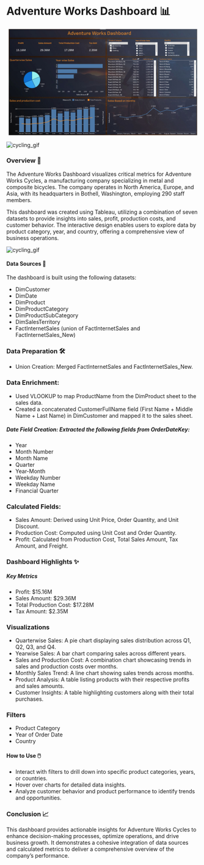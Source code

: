 # Adventure Works Dashboard 📊

![dasboard perview](https://github.com/Mujahid-max/Tableau_adventure_works/blob/main/Screenshot%202025-01-22%20173920.png?raw=true)

![cycling_gif](https://media3.giphy.com/media/v1.Y2lkPTc5MGI3NjExcjh3b3A5c214ZDk1b2FoNDdieGY3aDdscjB2MmRmaGtieHIwcnkyMCZlcD12MV9pbnRlcm5hbF9naWZfYnlfaWQmY3Q9Zw/3o7TKVLpgWcUwpjWBG/giphy.gif)
### Overview 🏢

The Adventure Works Dashboard visualizes critical metrics for Adventure Works Cycles, a manufacturing company specializing in metal and composite bicycles. The company operates in North America, Europe, and Asia, with its headquarters in Bothell, Washington, employing 290 staff members.

This dashboard was created using Tableau, utilizing a combination of seven datasets to provide insights into sales, profit, production costs, and customer behavior. The interactive design enables users to explore data by product category, year, and country, offering a comprehensive view of business operations.


![cycling_gif](https://media2.giphy.com/media/v1.Y2lkPTc5MGI3NjExdDZleGcxaWVndDdxeWF2M2g4NWN0MndxdnFuNHRrOTkzZHptZTR3YiZlcD12MV9pbnRlcm5hbF9naWZfYnlfaWQmY3Q9Zw/StiYWWNxWcWA0/giphy.gif)




#### Data Sources 📂

The dashboard is built using the following datasets:

 * DimCustomer
* DimDate
* DimProduct
* DimProductCategory
* DimProductSubCategory
* DimSalesTerritory
* FactInternetSales (union of FactInternetSales and FactInternetSales_New)

### Data Preparation 🛠️

* Union Creation: Merged FactInternetSales and FactInternetSales_New.
### Data Enrichment:

* Used VLOOKUP to map ProductName from the DimProduct sheet to the sales data.
* Created a concatenated CustomerFullName field (First Name + Middle Name + Last Name) in DimCustomer and mapped it to the sales sheet.

##### Date Field Creation: Extracted the following fields from OrderDateKey:
* Year
* Month Number
* Month Name
* Quarter
* Year-Month
* Weekday Number
* Weekday Name
* Financial Quarter
 
### Calculated Fields:

* Sales Amount: Derived using Unit Price, Order Quantity, and Unit Discount.
* Production Cost: Computed using Unit Cost and Order Quantity.
* Profit: Calculated from Production Cost, Total Sales Amount, Tax Amount, and Freight.

### Dashboard Highlights ✨
##### Key Metrics

* Profit: $15.16M
* Sales Amount: $29.36M
* Total Production Cost: $17.28M
* Tax Amount: $2.35M

### Visualizations

* Quarterwise Sales: A pie chart displaying sales distribution across Q1, Q2, Q3, and Q4.
* Yearwise Sales: A bar chart comparing sales across different years.
* Sales and Production Cost: A combination chart showcasing trends in sales and production costs over months.
* Monthly Sales Trend: A line chart showing sales trends across months.
* Product Analysis: A table listing products with their respective profits and sales amounts.
* Customer Insights: A table highlighting customers along with their total purchases.

### Filters

* Product Category
* Year of Order Date
* Country

#### How to Use 🖱️

* Interact with filters to drill down into specific product categories, years, or countries.
* Hover over charts for detailed data insights.
* Analyze customer behavior and product performance to identify trends and opportunities.

### Conclusion 📈

This dashboard provides actionable insights for Adventure Works Cycles to enhance decision-making processes, optimize operations, and drive business growth. It demonstrates a cohesive integration of data sources and calculated metrics to deliver a comprehensive overview of the company’s performance.

